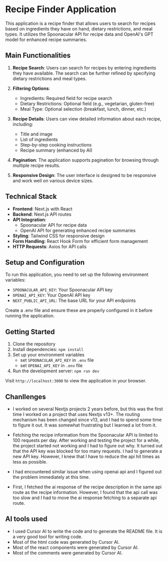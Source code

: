 # Recipe Finder Application

This application is a recipe finder that allows users to search for recipes based on ingredients they have on hand, dietary restrictions, and meal types. It utilizes the Spoonacular API for recipe data and OpenAI's GPT model for enhanced recipe summaries.

## Main Functionalities

1. **Recipe Search**: Users can search for recipes by entering ingredients they have available. The search can be further refined by specifying dietary restrictions and meal types.

2. **Filtering Options**: 
   - Ingredients: Required field for recipe search
   - Dietary Restrictions: Optional field (e.g., vegetarian, gluten-free)
   - Meal Type: Optional selection (breakfast, lunch, dinner, etc.)

3. **Recipe Details**: Users can view detailed information about each recipe, including:
   - Title and image
   - List of ingredients
   - Step-by-step cooking instructions
   - Recipe summary (enhanced by AI)

4. **Pagination**: The application supports pagination for browsing through multiple recipe results.

5. **Responsive Design**: The user interface is designed to be responsive and work well on various device sizes.

## Technical Stack

- **Frontend**: Next.js with React
- **Backend**: Next.js API routes
- **API Integration**: 
  - Spoonacular API for recipe data
  - OpenAI API for generating enhanced recipe summaries
- **Styling**: Tailwind CSS for responsive design
- **Form Handling**: React Hook Form for efficient form management
- **HTTP Requests**: Axios for API calls

## Setup and Configuration

To run this application, you need to set up the following environment variables:

- `SPOONACULAR_API_KEY`: Your Spoonacular API key
- `OPENAI_API_KEY`: Your OpenAI API key
- `NEXT_PUBLIC_API_URL`: The base URL for your API endpoints

Create a .env file and ensure these are properly configured in it before running the application.

## Getting Started

1. Clone the repository
2. Install dependencies: `npm install`
3. Set up your environment variables
   - set `SPOONACULAR_API_KEY` in `.env` file
   - set `OPENAI_API_KEY` in `.env` file
4. Run the development server: `npm run dev`

Visit `http://localhost:3000` to view the application in your browser.

## Chanllenges
- I worked on several Nextjs projects 2 years before, but this was the first time I worked on a project that uses Nextjs v13+. The routing mechanism has been changed since v13, and I had to spend some time to figure it out. It was somewhat frustrating but I learned a lot from it.

- Fetching the recipe information from the Spoonacular API is limited to 100 requests per day. After working and testing the project for a while, the project started not working and I had to figure out why. It turned out that the API key was blocked for too many requests. I had to generate a new API key. However, I knew that I have to reduce the api hit times as less as possible.

- I had encountered similar issue when using openai api and I figured out the problem immediately at this time.
- First, I fetched the ai response of the recipe description in the same api route as the recipe information. However, I found that the api call was too slow and I had to move the ai response fetching to a separate api route.

## AI tools used
- I used Cursor AI to write the code and to generate the README file. It is a very good tool for writing code. 
- Most of the html code was generated by Cursor AI. 
- Most of the react components were generated by Cursor AI. 
- Most of the comments were generated by Cursor AI.

